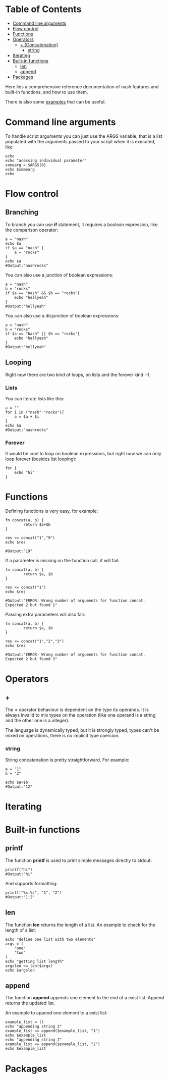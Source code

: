 <!-- mdtocstart -->
# Table of Contents

- [Command line arguments](#command-line-arguments)
- [Flow control](#flow-control)
- [Functions](#functions)
- [Operators](#operators)
    - [+ (Concatenation)](#-concatenation)
        - [string](#string)
- [Iterating](#iterating)
- [Built-in functions](#builtin-functions)
    - [len](#len)
    - [append](#append)
- [Packages](#packages)
<!-- mdtocend -->

Here lies a comprehensive reference documentation of nash
features and built-in functions, and how to use them.

There is also some [examples](./examples) that can be useful.


# Command line arguments

To handle script arguments you can just use the ARGS variable,
that is a list populated with the arguments passed to your script
when it is executed, like:

```nash
echo
echo "acessing individual parameter"
somearg = $ARGS[0]
echo $somearg
echo
```

# Flow control

## Branching

To branch you can use **if** statement, it requires
a boolean expression, like the comparison operator:

```nash
a = "nash"
echo $a
if $a == "nash" {
    a = "rocks"
}
echo $a
#Output:"nashrocks"
```

You can also use a junction of boolean expressions:

```nash
a = "nash"
b = "rocks"
if $a == "nash" && $b == "rocks"{
    echo "hellyeah"
}
#Output:"hellyeah"
```

You can also use a disjunction of boolean expressions:

```nash
a = "nash"
b = "rocks"
if $a == "bash" || $b == "rocks"{
    echo "hellyeah"
}
#Output:"hellyeah"
```

## Looping

Right now there are two kind of loops, on lists
and the forever kind :-).

### Lists

You can iterate lists like this:

```nash
a = ""
for i in ("nash" "rocks"){
    a = $a + $i
}
echo $a
#Output:"nashrocks"
```

### Forever

It would be cool to loop on boolean expressions, but
right now we can only loop forever (besides list
looping):

```nash
for {
    echo "hi"
}
```

# Functions

Defining functions is very easy, for example:

```nash
fn concat(a, b) {
        return $a+$b
}

res <= concat("1","9")
echo $res

#Output:"19"
```

If a parameter is missing on the function call,
it will fail:

```nash
fn concat(a, b) {
        return $a, $b
}

res <= concat("1")
echo $res

#Output:"ERROR: Wrong number of arguments for function concat. Expected 2 but found 1"
```

Passing extra parameters will also fail:

```nash
fn concat(a, b) {
        return $a, $b
}

res <= concat("1","2","3")
echo $res

#Output:"ERROR: Wrong number of arguments for function concat. Expected 2 but found 3"
```

# Operators

## +

The **+** operator behaviour
is dependent on the type its operands. It
is always invalid to mix types on the operation
(like one operand is a string and the other one is a integer).

The language is dynamically typed, but it is strongly
typed, types can't be mixed on operations, there is no
implicit type coercion.

### string

String concatenation is pretty straightforward.
For example:

```nash
a = "1"
b = "2"

echo $a+$b
#Output:"12"
```

# Iterating

# Built-in functions

## printf

The function **printf** is used to print simple
messages directly to stdout:

```nash
printf("hi")
#Output:"hi"
```

And supports formatting:

```nash
printf("%s:%s", "1", "2")
#Output:"1:2"
```

## len

The function **len** returns the length of a list.
An example to check for the length of a list:

```
echo "define one list with two elements"
args = (
    "one"
    "two"
)
echo "getting list length"
argslen <= len($args)
echo $argslen
```

## append

The function **append** appends one element to the end of a exist list.
Append returns the updated list.

An example to append one element to a exist list:

```
example_list = ()
echo "appending string 1"
example_list <= append($example_list, "1")
echo $example_list
echo "appending string 2"
example_list <= append($example_list, "2")
echo $example_list
```

# Packages
